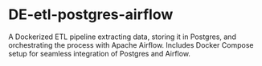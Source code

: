 # DE-etl-postgres-airflow
A Dockerized ETL pipeline extracting data, storing it in Postgres, and orchestrating the process with Apache Airflow. Includes Docker Compose setup for seamless integration of Postgres and Airflow.
